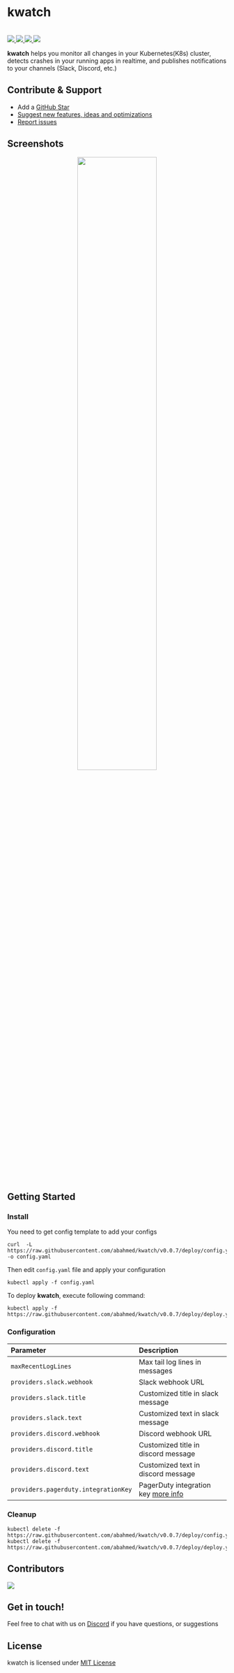 <p align="left">
	  <h1>kwatch</h1>
    <br />
    <a href="https://godoc.org/github.com/abahmed/kwatch">
      <img src="https://godoc.org/github.com/abahmed/kwatch?status.png" />
    </a>
    <a href="https://github.com/abahmed/kwatch/actions/workflows/check.yaml">
      <img src="https://github.com/abahmed/kwatch/workflows/Check/badge.svg?branch=main" />
    </a>
    <a href="https://goreportcard.com/report/github.com/abahmed/kwatch">
      <img src="https://goreportcard.com/badge/github.com/abahmed/kwatch" />
    </a>
	<a href="https://discord.gg/kzJszdKmJ7">
      <img src="https://img.shields.io/discord/911647396918870036?label=Discord&logo=discord">
  	</a>
</p>

**kwatch** helps you monitor all changes in your Kubernetes(K8s) cluster, detects crashes in your running apps in realtime, and publishes notifications to your channels (Slack, Discord, etc.)

## Contribute & Support
+ Add a [GitHub Star](https://github.com/abahmed/kwatch/stargazers)
+ [Suggest new features, ideas and optimizations](https://github.com/abahmed/kwatch/issues)
+ [Report issues](https://github.com/abahmed/kwatch/issues)

## Screenshots

<p align="center">
	<img src="https://raw.githubusercontent.com/abahmed/kwatch/main/assets/demo.png" width="60%"/>
</p>

## Getting Started

### Install

You need to get config template to add your configs
```shell
curl  -L https://raw.githubusercontent.com/abahmed/kwatch/v0.0.7/deploy/config.yaml -o config.yaml
```

Then edit `config.yaml` file and apply your configuration

```shell
kubectl apply -f config.yaml
```

To deploy **kwatch**, execute following command:

```shell
kubectl apply -f https://raw.githubusercontent.com/abahmed/kwatch/v0.0.7/deploy/deploy.yaml
```

### Configuration

| Parameter                            | Description                                 |
|:-------------------------------------|:------------------------------------------- |
| `maxRecentLogLines`                  | Max tail log lines in messages              |
| `providers.slack.webhook`            | Slack webhook URL                           |
| `providers.slack.title`              | Customized title in slack message           |
| `providers.slack.text`               | Customized text in slack message            |
| `providers.discord.webhook`          | Discord webhook URL                         |
| `providers.discord.title`            | Customized title in discord message         |
| `providers.discord.text`             | Customized text in discord message          |
| `providers.pagerduty.integrationKey` | PagerDuty integration key [more info](https://support.pagerduty.com/docs/services-and-integrations) |


### Cleanup

```shell
kubectl delete -f https://raw.githubusercontent.com/abahmed/kwatch/v0.0.7/deploy/config.yaml
kubectl delete -f https://raw.githubusercontent.com/abahmed/kwatch/v0.0.7/deploy/deploy.yaml
```

## Contributors

<a href="https://github.com/abahmed/kwatch/graphs/contributors">
  <img src="https://contributors-img.firebaseapp.com/image?repo=abahmed/kwatch" />
</a>

## Get in touch!

Feel free to chat with us on [Discord](https://discord.gg/kzJszdKmJ7) if you have questions, or suggestions

## License

kwatch is licensed under [MIT License](LICENSE)
